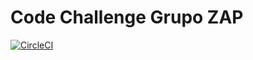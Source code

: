 # Code Challenge Grupo ZAP

[![CircleCI](https://circleci.com/gh/RaphaelCarvalho132/eng-zap-challenge-kotlin/tree/master.svg?style=svg)](https://circleci.com/gh/RaphaelCarvalho132/eng-zap-challenge-kotlin/tree/master)
